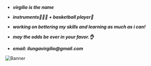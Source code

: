 * ___virgilio is the name___

* ___instruments🎸🎹🎻 + basketball player🏀___ 

* ___working on bettering my skills and learning as much as i can!___

* ___may the odds be ever in your favor.👌___

* ___email: ilungavirgilio@gmail.com___

![Banner](https://images.squarespace-cdn.com/content/v1/6272c332b1582f47d732e959/0043b2a0-cae7-4866-94cd-78d3af7e461e/IMG_0137.jpg?format=1500w)
